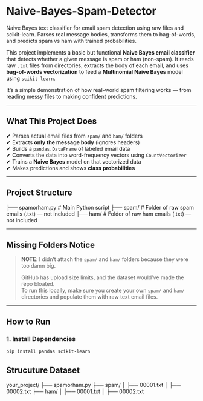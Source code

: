 # Naive-Bayes-Spam-Detector
Naive Bayes text classifier for email spam detection using raw files and scikit-learn. Parses real message bodies, transforms them to bag-of-words, and predicts spam vs ham with trained probabilities.

This project implements a basic but functional **Naive Bayes email classifier** that detects whether a given message is spam or ham (non-spam). It reads raw `.txt` files from directories, extracts the body of each email, and uses **bag-of-words vectorization** to feed a **Multinomial Naive Bayes** model using `scikit-learn`.

It’s a simple demonstration of how real-world spam filtering works — from reading messy files to making confident predictions.

---

## What This Project Does

✔ Parses actual email files from `spam/` and `ham/` folders  
✔ Extracts **only the message body** (ignores headers)  
✔ Builds a `pandas.DataFrame` of labeled email data  
✔ Converts the data into word-frequency vectors using `CountVectorizer`  
✔ Trains a **Naive Bayes** model on that vectorized data  
✔ Makes predictions and shows **class probabilities**

---

## Project Structure
├── spamorham.py # Main Python script
├── spam/ # Folder of raw spam emails (.txt) — not included
├── ham/ # Folder of raw ham emails (.txt) — not included

---

## Missing Folders Notice

> **NOTE**: I didn’t attach the `spam/` and `ham/` folders because they were too damn big.
>
> GitHub has upload size limits, and the dataset would’ve made the repo bloated.  
> To run this locally, make sure you create your own `spam/` and `ham/` directories and populate them with raw text email files.

---

## How to Run

### 1. Install Dependencies

```bash
pip install pandas scikit-learn
```

## Strucuture Dataset

your_project/
├── spamorham.py
├── spam/
│   ├── 00001.txt
│   ├── 00002.txt
├── ham/
│   ├── 00001.txt
│   ├── 00002.txt
